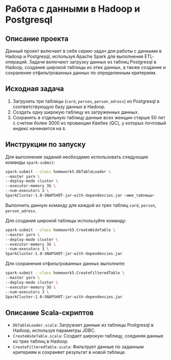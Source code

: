 # Работа с данными в Hadoop и Postgresql

## Описание проекта

Данный проект включает в себя серию задач для работы с данными в Hadoop и Postgresql, используя Apache Spark для выполнения ETL-операций. Задачи включают загрузку данных из таблиц Postgresql в Hadoop, создание широкой таблицы из этих данных, а также создание и сохранение отфильтрованных данных по определенным критериям.

## Исходная задача

1. Загрузить три таблицы (`card`, `person`, `person_adress`) из Postgresql в соответствующую базу данных в Hadoop.
2. Создать одну широкую таблицу из загруженных данных.
3. Сохранить в отдельную таблицу данные всех женщин старше 50 лет с счетом более 3000 из провинции Квебек (QC), у которых почтовый индекс начинается на `8`.

## Инструкции по запуску

Для выполнения заданий необходимо использовать следующие команды `spark-submit`:

```bash
spark-submit --class homework5.DbTableLoader \
--master yarn \
--deploy-mode cluster \
--executor-memory 3G \
--num-executors 3 \
SparkCluster-1.0-SNAPSHOT-jar-with-dependencies.jar <имя_таблицы>
```

Выполнить данную команду для каждой из трех таблиц `card`, `person`, `person_adress`.

Для создания широкой таблицы используйте команду:

```bash
spark-submit --class homework5.CreateWideTable \
--master yarn \
--deploy-mode cluster \
--executor-memory 3G \
--num-executors 3 \
SparkCluster-1.0-SNAPSHOT-jar-with-dependencies.jar
```

Для сохранения отфильтрованных данных выполните:

```bash
spark-submit --class homework5.CreateFilteredTable \
--master yarn \
--deploy-mode cluster \
--executor-memory 3G \
--num-executors 3 \
SparkCluster-1.0-SNAPSHOT-jar-with-dependencies.jar
```

## Описание Scala-скриптов

- `DbTableLoader.scala`: Загружает данные из таблицы Postgresql в Hadoop, используя параметры JDBC.
- `CreateWideTable.scala`: Создает широкую таблицу, соединяя данные из трех таблиц в Hadoop.
- `CreateFilteredTable.scala`: Фильтрует данные по заданным критериям и сохраняет результат в новой таблице.
